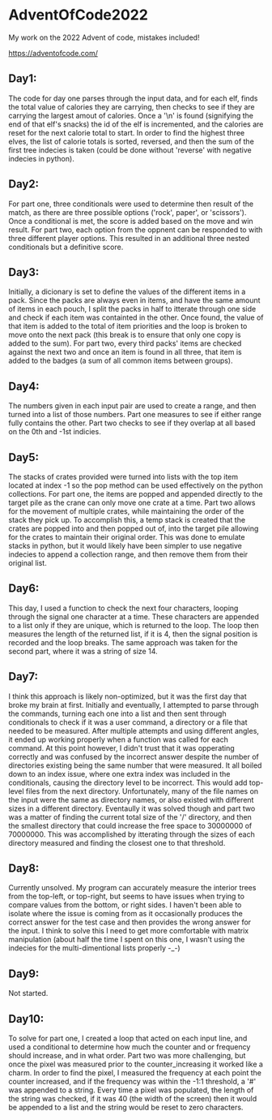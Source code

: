 # AdventOfCode2022

My work on the 2022 Advent of code, mistakes included!

https://adventofcode.com/


## Day1:
The code for day one parses through the input data, and for each elf, finds the total value of calories they are carrying, then checks to see if they are carrying the largest amout of calories. Once a '\n' is found (signifying the end of that elf's snacks) the id of the elf is incremented, and the calories are reset for the next calorie total to start.
In order to find the highest three elves, the list of calorie totals is sorted, reversed, and then the sum of the first tree indecies is taken (could be done without 'reverse' with negative indecies in python).

## Day2:
For part one, three conditionals were used to determine then result of the match, as there are three possible options ('rock', paper', or 'scissors'). Once a conditional is met, the score is added based on the move and win result.
For part two, each option from the oppnent can be responded to with three different player options. This resulted in an additional three nested conditionals but a definitive score.

## Day3:
Initially, a dicionary is set to define the values of the different items in a pack. Since the packs are always even in items, and have the same amount of items in each pouch, I split the packs in half to itterate through one side and check if each item was containted in the other. Once found, the value of that item is added to the total of item priorities and the loop is broken to move onto the next pack (this break is to ensure that only one copy is added to the sum).
For part two, every third packs' items are checked against the next two and once an item is found in all three, that item is added to the badges (a sum of all common items between groups).

## Day4:
The numbers given in each input pair are used to create a range, and then turned into a list of those numbers. 
Part one measures to see if either range fully contains the other.
Part two checks to see if they overlap at all based on the 0th and -1st indicies.


## Day5:
The stacks of crates provided were turned into lists with the top item located at index -1 so the pop method can be used effectively on the python collections. 
For part one, the items are popped and appended directly to the target pile as the crane can only move one crate at a time. 
Part two allows for the movement of multiple crates, while maintaining the order of the stack they pick up. To accomplish this, a temp stack is created that the crates are popped into and then popped out of, into the target pile allowing for the crates to maintain their original order.
This was done to emulate stacks in python, but it would likely have been simpler to use negative indecies to append a collection range, and then remove them from their original list.

## Day6:
This day, I used a function to check the next four characters, looping through the signal one character at a time. These characters are appended to a list only if they are unique, which is returned to the loop. The loop then measures the length of the returned list, if it is 4, then the signal position is recorded and the loop breaks. The same approach was taken for the second part, where it was a string of size 14.

## Day7:
I think this approach is likely non-optimized, but it was the first day that broke my brain at first. Initially and eventually, I attempted to parse through the commands, turning each one into a list and then sent through conditionals to check if it was a user command, a directory or a file that needed to be measured. After multiple attempts and using different angles, it ended up working properly when a function was called for each command. At this point however, I didn't trust that it was opperating correctly and was confused by the incorrect answer despite the number of directories existing being the same number that were measured. It all boiled down to an index issue, where one extra index was included in the conditionals, causing the directory level to be incorrect. This would add top-level files from the next directory. 
Unfortunately, many of the file names on the input were the same as directory names, or also existed with different sizes in a different directory. Eventaully it was solved though and part two was a matter of finding the current total size of the '/' directory, and then the smallest directory that could increase the free space to 30000000 of 70000000. This was accomplished by itterating through the sizes of each directory measured and finding the closest one to that threshold.

## Day8:
Currently unsolved. My program can accurately measure the interior trees from the top-left, or top-right, but seems to have issues when trying to compare values from the bottom, or right sides. I haven't been able to isolate where the issue is coming from as it occasionally produces the correct answer for the test case and then provides the wrong answer for the input. I think to solve this I need to get more comfortable with matrix manipulation (about half the time I spent on this one, I wasn't using the indecies for the multi-dimentional lists properly -_-)

## Day9:
Not started.

## Day10:
To solve for part one, I created a loop that acted on each input line, and used a conditional to determine how much the counter and or frequency should increase, and in what order. Part two was more challenging, but once the pixel was measured prior to the counter_increasing it worked like a charm. In order to find the pixel, I measured the frequency at each point the counter increased, and if the frequency was within the -1:1 threshold, a '#' was appended to a string. Every time a pixel was populated, the length of the string was checked, if it was 40 (the width of the screen) then it would be appended to a list and the string would be reset to zero characters.

